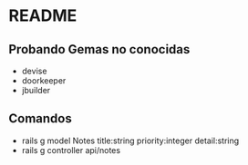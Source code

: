 # README

## Probando Gemas no conocidas

* devise
* doorkeeper
* jbuilder

## Comandos

* rails g model Notes title:string priority:integer detail:string
* rails g controller api/notes

